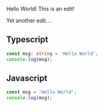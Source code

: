 Hello World!
This is an edit!

Yet another edit....

## Typescript
~~~ts
const msg: string = 'Hello World';
console.log(msg);
~~~


## Javascript
~~~js
const msg = 'Hello World';
console.log(msg);
~~~
